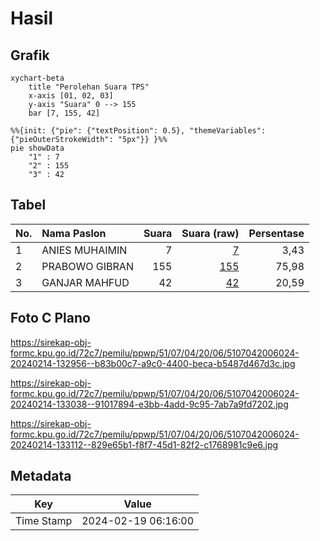 # Hasil

## Grafik

```mermaid
xychart-beta
    title "Perolehan Suara TPS"
    x-axis [01, 02, 03]
    y-axis "Suara" 0 --> 155
    bar [7, 155, 42]
```

```mermaid
%%{init: {"pie": {"textPosition": 0.5}, "themeVariables": {"pieOuterStrokeWidth": "5px"}} }%%
pie showData
    "1" : 7
    "2" : 155
    "3" : 42
```

## Tabel

| No. | Nama Paslon    | Suara | Suara (raw) | Persentase |
|:--- |:-------------- | -----:| -----------:| ----------:|
| 1   | ANIES MUHAIMIN | 7     | [7][p-1]    | 3,43       |
| 2   | PRABOWO GIBRAN | 155   | [155][p-2]  | 75,98      |
| 3   | GANJAR MAHFUD  | 42    | [42][p-3]   | 20,59      |


[p-1]: https://github.com/gigit-pemilu/pemilu-2024-51-bali/blob/main/pilpres/hitung-suara/sub/51-bali/sub/07-karangasem/sub/04-karangasem/sub/2006-seraya/sub/024-tps/sub/paslon-1.txt
[p-2]: https://github.com/gigit-pemilu/pemilu-2024-51-bali/blob/main/pilpres/hitung-suara/sub/51-bali/sub/07-karangasem/sub/04-karangasem/sub/2006-seraya/sub/024-tps/sub/paslon-2.txt
[p-3]: https://github.com/gigit-pemilu/pemilu-2024-51-bali/blob/main/pilpres/hitung-suara/sub/51-bali/sub/07-karangasem/sub/04-karangasem/sub/2006-seraya/sub/024-tps/sub/paslon-3.txt

## Foto C Plano

https://sirekap-obj-formc.kpu.go.id/72c7/pemilu/ppwp/51/07/04/20/06/5107042006024-20240214-132956--b83b00c7-a9c0-4400-beca-b5487d467d3c.jpg

https://sirekap-obj-formc.kpu.go.id/72c7/pemilu/ppwp/51/07/04/20/06/5107042006024-20240214-133038--91017894-e3bb-4add-9c95-7ab7a9fd7202.jpg

https://sirekap-obj-formc.kpu.go.id/72c7/pemilu/ppwp/51/07/04/20/06/5107042006024-20240214-133112--829e65b1-f8f7-45d1-82f2-c1768981c9e6.jpg


## Metadata

| Key        | Value               |
| ---------- | ------------------- |
| Time Stamp | 2024-02-19 06:16:00 |



